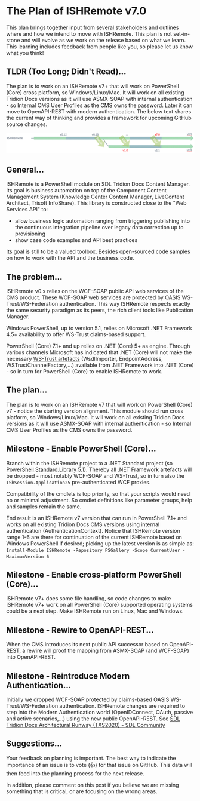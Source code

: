 # The Plan of ISHRemote v7.0

This plan brings together input from several stakeholders and outlines where and how we intend to move with ISHRemote. This plan is not set-in-stone and will evolve as we work on the release based on what we learn. This learning includes feedback from people like you, so please let us know what you think!

## TLDR (Too Long; Didn't Read)...
The plan is to work on an ISHRemote v7+ that will work on PowerShell (Core) cross platform, so Windows/Linux/Mac. It will work on all existing Tridion Docs versions as it will use ASMX-SOAP with internal authentication - so Internal CMS User Profiles as the CMS owns the password. Later it can move to OpenAPI-REST with modern authentication. The below text shares the current way of thinking and provides a framework for upcoming GitHub source changes.

![ISHRemote-7.0--ThePlan 1024x512](./Images/ISHRemote-7.0--ThePlan.gif)


## General...
ISHRemote is a PowerShell module on SDL Tridion Docs Content Manager. Its goal is business automation on top of the Component Content Management System (Knowledge Center Content Manager, LiveContent Architect, Trisoft InfoShare). This library is constructed close to the "Web Services API" to:
- allow business logic automation ranging from triggering publishing into the continuous integration pipeline over legacy data correction up to provisioning
- show case code examples and API best practices

Its goal is still to be a valued toolbox. Besides open-sourced code samples on how to work with the API and the business code.


## The problem...
ISHRemote v0.x relies on the WCF-SOAP public API web services of the CMS product. These WCF-SOAP web services are protected by OASIS WS-Trust/WS-Federation authentication. This way ISHRemote respects exactly the same security paradigm as its peers, the rich client tools like Publication Manager.

Windows PowerShell, up to version 5.1, relies on Microsoft .NET Framework 4.5+ availability to offer WS-Trust claims-based support.

PowerShell (Core) 7.1+ and up relies on .NET (Core) 5+ as engine. Through various channels Microsoft has indicated that .NET (Core) will not make the necessary [WS-Trust artefacts](https://stackoverflow.com/questions/56739200/porting-servicedescription-code-to-net-core/56745112) (WsdlImporter, EndpointAddress, WSTrustChannelFactory,...) available from .NET Framework into .NET (Core) - so in turn for PowerShell (Core) to enable ISHRemote to work.


## The plan...
The plan is to work on an ISHRemote v7 that will work on PowerShell (Core) v7 - notice the starting version alignment. This module should run cross platform, so Windows/Linux/Mac. It will work on all existing Tridion Docs versions as it will use ASMX-SOAP with internal authentication - so Internal CMS User Profiles as the CMS owns the password.


## Milestone - Enable PowerShell (Core)...
Branch within the ISHRemote project to a .NET Standard project (so [PowerShell Standard.Library 5.1](https://github.com/PowerShell/PowerShellStandard)). Thereby all .NET Framework artefacts will be dropped - most notably WCF-SOAP and WS-Trust, so in turn also the `IShSession.Application25` pre-authenticated WCF proxies.

Compatibility of the cmdlets is top priority, so that your scripts would need no or minimal adjustment. So cmdlet definitions like parameter groups, help and samples remain the same.

End result is an ISHRemote v7 version that can run in PowerShell 7.1+ and works on all existing Tridion Docs CMS versions using internal authentication (AuthenticationContext). Notice that ISHRemote version range 1-6 are there for continuation of the current ISHRemote based on Windows PowerShell if desired; picking up the latest version is as simple as: `Install-Module ISHRemote -Repository PSGallery -Scope CurrentUser -MaximumVersion 6`


## Milestone - Enable cross-platform PowerShell (Core)...
ISHRemote v7+ does some file handling, so code changes to make ISHRemote v7+ work on all PowerShell (Core) supported operating systems could be a next step. Make ISHRemote run on Linux, Mac and Windows.


## Milestone - Rewire to OpenAPI-REST...
When the CMS introduces its next public API successor based on OpenAPI-REST, a rewire will proof the mapping from ASMX-SOAP (and WCF-SOAP) into OpenAPI-REST.


## Milestone - Reintroduce Modern Authentication...
Initially we dropped WCF-SOAP protected by claims-based OASIS WS-Trust/WS-Federation authentication. ISHRemote changes are required to step into the Modern Authentication world (OpenIDConnect, OAuth, passive and active scenarios,...) using the new public OpenAPI-REST. See [SDL Tridion Docs Architectural Runway (TXS2020) - SDL Community](https://community.sdl.com/product-groups/sdl-tridion/tridion-docs/b/weblog/posts/sdl-tridion-docs-architectural-runway-txs2020)


## Suggestions...
Your feedback on planning is important. The best way to indicate the importance of an issue is to vote (👍) for that issue on GitHub. This data will then feed into the planning process for the next release.

In addition, please comment on this post if you believe we are missing something that is critical, or are focusing on the wrong areas.